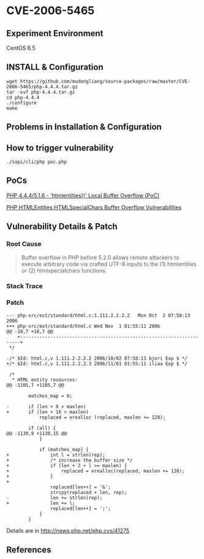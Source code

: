 # CVE-2006-5465

## Experiment Environment

CentOS 6.5

## INSTALL & Configuration

```
wget https://github.com/mudongliang/source-packages/raw/master/CVE-2006-5465/php-4.4.4.tar.gz
tar -xvf php-4.4.4.tar.gz
cd php-4.4.4
./configure
make
```

## Problems in Installation & Configuration


## How to trigger vulnerability

```
./sapi/cli/php poc.php
```

## PoCs

[PHP 4.4.4/5.1.6 - 'htmlentities()' Local Buffer Overflow (PoC)](https://www.exploit-db.com/exploits/2857/)

[PHP HTMLEntities HTMLSpecialChars Buffer Overflow Vulnerabilities](https://www.securityfocus.com/bid/20879/exploit)

## Vulnerability Details & Patch

### Root Cause

> Buffer overflow in PHP before 5.2.0 allows remote attackers to execute arbitrary code 
> via crafted UTF-8 inputs to the (1) htmlentities or (2) htmlspecialchars functions.

### Stack Trace


### Patch

```
--- php-src/ext/standard/html.c:1.111.2.2.2.2	Mon Oct  2 07:58:13 2006
+++ php-src/ext/standard/html.c	Wed Nov  1 01:55:11 2006
@@ -18,7 +18,7 @@
    +----------------------------------------------------------------------+
 */
 
-/* $Id: html.c,v 1.111.2.2.2.2 2006/10/02 07:58:13 bjori Exp $ */
+/* $Id: html.c,v 1.111.2.2.2.3 2006/11/01 01:55:11 iliaa Exp $ */
 
 /*
  * HTML entity resources:
@@ -1105,7 +1105,7 @@
 
 		matches_map = 0;
 
-		if (len + 9 > maxlen)
+		if (len + 16 > maxlen)
 			replaced = erealloc (replaced, maxlen += 128);
 
 		if (all) {
@@ -1130,9 +1130,15 @@
 			}
 
 			if (matches_map) {
+				int l = strlen(rep);
+				/* increase the buffer size */
+				if (len + 2 + l >= maxlen) {
+					replaced = erealloc(replaced, maxlen += 128);
+				}
+
 				replaced[len++] = '&';
 				strcpy(replaced + len, rep);
-				len += strlen(rep);
+				len += l;
 				replaced[len++] = ';';
 			}
 		}
```

Details are in <http://news.php.net/php.cvs/41275>

## References
